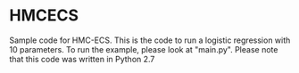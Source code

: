 # HMCECS
Sample code for HMC-ECS.
This is the code to run a logistic regression with 10 parameters.
To run the example, please look at "main.py". Please note that this code was written in Python 2.7

